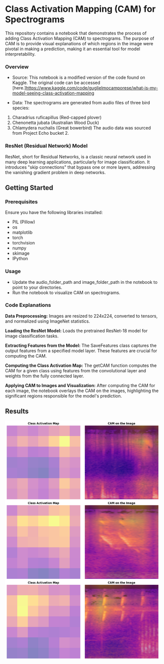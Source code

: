 # Class Activation Mapping (CAM) for Spectrograms
This repository contains a notebook that demonstrates the process of adding Class Activation Mapping (CAM) to spectrograms. The purpose of CAM is to provide visual explanations of which regions in the image were pivotal in making a prediction, making it an essential tool for model interpretability.

### Overview
- Source: This notebook is a modified version of the code found on Kaggle. The original code can be accessed [here.]https://www.kaggle.com/code/guglielmocamporese/what-is-my-model-seeing-class-activation-mapping

- Data: The spectrograms are generated from audio files of three bird species:

1. Charadrius ruficapillus (Red-capped plover)
2. Chenonetta jubata (Australian Wood Duck)
3. Chlamydera nuchalis (Great bowerbird)
The audio data was sourced from Project Echo bucket 2.

### ResNet (Residual Network) Model
ResNet, short for Residual Networks, is a classic neural network used in many deep learning applications, particularly for image classification. It introduces "skip connections" that bypass one or more layers, addressing the vanishing gradient problem in deep networks.

## Getting Started
### Prerequisites
Ensure you have the following libraries installed:

- PIL (Pillow)
- os
- matplotlib
- torch
- torchvision
- numpy
- skimage
- IPython
### Usage

- Update the audio_folder_path and image_folder_path in the notebook to point to your directories.
- Run the notebook to visualize CAM on spectrograms.
### Code Explanations
**Data Preprocessing:** Images are resized to 224x224, converted to tensors, and normalized using ImageNet statistics.

**Loading the ResNet Model:** Loads the pretrained ResNet-18 model for image classification tasks.

**Extracting Features from the Model:** The SaveFeatures class captures the output features from a specified model layer. These features are crucial for computing the CAM.

**Computing the Class Activation Map:** The getCAM function computes the CAM for a given class using features from the convolutional layer and weights from the fully connected layer.

**Applying CAM to Images and Visualization:** After computing the CAM for each image, the notebook overlays the CAM on the images, highlighting the significant regions responsible for the model's prediction.

## Results
![Class Activation Maps and Overlays](<download (4).png>)